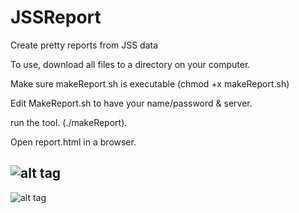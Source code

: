 # JSSReport
Create pretty reports from JSS data

To use, download all files to a directory on your computer. 

Make sure makeReport.sh is executable (chmod +x makeReport.sh)

Edit MakeReport.sh to have your name/password & server.

run the tool.  (./makeReport).

Open report.html in a browser.

![alt tag](http://i.imgur.com/kez7gTR.png)
--
![alt tag](http://i.imgur.com/gwLyRMr.png)

